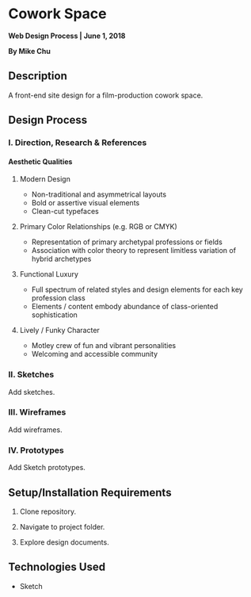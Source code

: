# Cowork Space

**Web Design Process | June 1, 2018**

**By Mike Chu**

## Description

A front-end site design for a film-production cowork space.

## Design Process

### I. Direction, Research & References

#### Aesthetic Qualities

1. Modern Design

    - Non-traditional and asymmetrical layouts
    - Bold or assertive visual elements
    - Clean-cut typefaces

2. Primary Color Relationships (e.g. RGB or CMYK)

    - Representation of primary archetypal professions or fields
    - Association with color theory to represent limitless variation of hybrid archetypes

3. Functional Luxury

    - Full spectrum of related styles and design elements for each key profession class
    - Elements / content embody abundance of class-oriented sophistication

4. Lively / Funky Character

    - Motley crew of fun and vibrant personalities
    - Welcoming and accessible community


### II. Sketches

Add sketches.

### III. Wireframes

Add wireframes.

### IV. Prototypes

Add Sketch prototypes.

## Setup/Installation Requirements

1. Clone repository.

2. Navigate to project folder.

3. Explore design documents.


## Technologies Used

- Sketch

